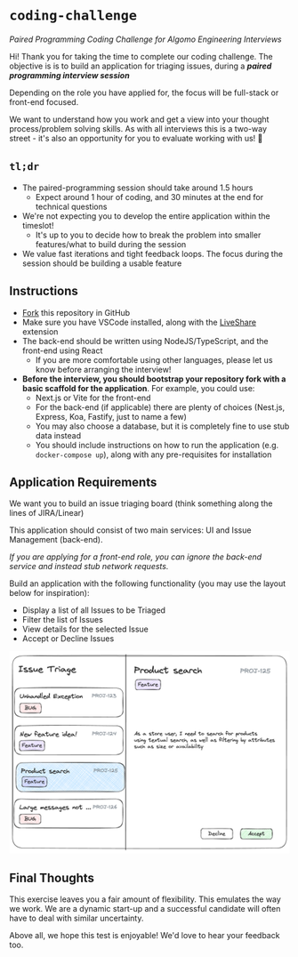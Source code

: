 # `coding-challenge`
_Paired Programming Coding Challenge for Algomo Engineering Interviews_

Hi! Thank you for taking the time to complete our coding challenge. The objective is is to build an application for triaging issues, during a **_paired programming interview session_**

Depending on the role you have applied for, the focus will be full-stack or front-end focused. 

We want to understand how you work and get a view into your thought process/problem solving skills. As with all interviews this is a two-way street - it's also an opportunity for you to evaluate working with us! 🙂

## `tl;dr`

- The paired-programming session should take around 1.5 hours
  - Expect around 1 hour of coding, and 30 minutes at the end for technical questions
- We're not expecting you to develop the entire application within the timeslot!
  - It's up to you to decide how to break the problem into smaller features/what to build during the session
- We value fast iterations and tight feedback loops. The focus during the session should be building a usable feature

## Instructions

- [Fork](https://docs.github.com/en/pull-requests/collaborating-with-pull-requests/working-with-forks/fork-a-repo) this repository in GitHub
- Make sure you have VSCode installed, along with the [LiveShare](https://marketplace.visualstudio.com/items?itemName=MS-vsliveshare.vsliveshare) extension
- The back-end should be written using NodeJS/TypeScript, and the front-end using React
  - If you are more comfortable using other languages, please let us know before arranging the interview!
- **Before the interview, you should bootstrap your repository fork with a basic scaffold for the application**. For example, you could use:
  - Next.js or Vite for the front-end
  - For the back-end (if applicable) there are plenty of choices (Nest.js, Express, Koa, Fastify, just to name a few)
  - You may also choose a database, but it is completely fine to use stub data instead
  - You should include instructions on how to run the application (e.g. `docker-compose up`), along with any pre-requisites for installation

## Application Requirements

We want you to build an issue triaging board (think something along the lines of JIRA/Linear)

This application should consist of two main services: UI and Issue Management (back-end).

_If you are applying for a front-end role, you can ignore the back-end service and instead stub network requests._

Build an application with the following functionality (you may use the layout below for inspiration):

- Display a list of all Issues to be Triaged
- Filter the list of Issues
- View details for the selected Issue
- Accept or Decline Issues


![Issue triaging](./coding-challenge.png)


## Final Thoughts

This exercise leaves you a fair amount of flexibility. This emulates the way we work. We are a dynamic start-up and a successful candidate will often have to deal with similar uncertainty.

Above all, we hope this test is enjoyable! We'd love to hear your feedback too.
